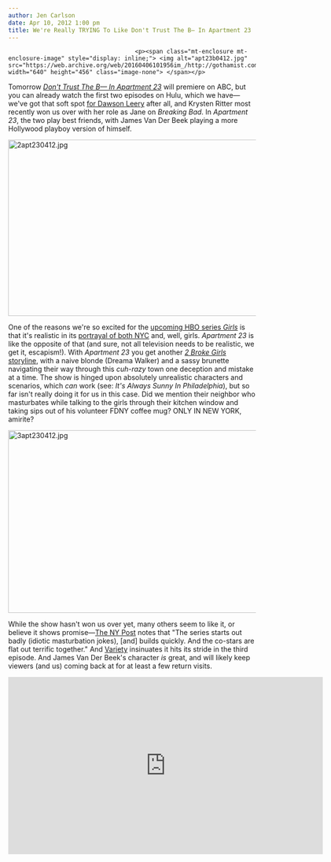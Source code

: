 ```yaml
---
author: Jen Carlson
date: Apr 10, 2012 1:00 pm
title: We're Really TRYING To Like Don't Trust The B— In Apartment 23
---
```


	
										<p><span class="mt-enclosure mt-enclosure-image" style="display: inline;"> <img alt="apt23b0412.jpg" src="https://web.archive.org/web/20160406101956im_/http://gothamist.com/attachments/arts_jen/apt23b0412.jpg" width="640" height="456" class="image-none"> </span></p>

<p>Tomorrow <a href="https://web.archive.org/web/20160406101956/http://beta.abc.go.com/shows/dont-trust-the-b-in-apt-23"></a><a href="https://web.archive.org/web/20160406101956/http://gothamist.com/2012/02/15/james_van_der_beek_plays_james_van.php"><em>Don&apos;t Trust The B&#x2014; In Apartment 23</em></a> will premiere on ABC, but you can already watch the first two episodes on Hulu, which we have&#x2014;we&apos;ve got that soft spot <a href="https://web.archive.org/web/20160406101956/http://gothamist.com/2012/04/04/lena_dunham_interview_1.php">for Dawson Leery</a> after all, and Krysten Ritter most recently won us over with her role as Jane on <em>Breaking Bad</em>. In <em>Apartment 23</em>, the two play best friends, with James Van Der Beek playing a more Hollywood playboy version of himself. </p>

<p><span class="mt-enclosure mt-enclosure-image" style="display: inline;"> <img alt="2apt230412.jpg" src="https://web.archive.org/web/20160406101956im_/http://gothamist.com/attachments/arts_jen/2apt230412.jpg" width="640" height="358" class="image-none"> </span></p>

<p>One of the reasons we&apos;re so excited for the <a href="https://web.archive.org/web/20160406101956/http://gothamist.com/tags/lenadunham">upcoming HBO series <em>Girls</em></a> is that it&apos;s realistic in its <a href="https://web.archive.org/web/20160406101956/http://gothamist.com/tags/nycasseenontv">portrayal of both NYC</a> and, well, girls. <em>Apartment 23</em> is like the opposite of that (and sure, not all television needs to be realistic, we get it, escapism!). With <em>Apartment 23</em> you get another <a href="https://web.archive.org/web/20160406101956/http://gothamist.com/2012/03/19/video_two_broke_girls.php"><em>2 Broke Girls</em> storyline</a>, with a naive blonde (Dreama Walker) and a sassy brunette navigating their way through this <em>cuh-razy</em> town one deception and mistake at a time. The show is hinged upon absolutely unrealistic characters and scenarios, which <em>can</em> work (see: <em>It&apos;s Always Sunny In Philadelphia</em>), but so far isn&apos;t really doing it for us in this case. Did we mention their neighbor who masturbates while talking to the girls through their kitchen window and taking sips out of his volunteer FDNY coffee mug? ONLY IN NEW YORK, amirite?</p>

<p><span class="mt-enclosure mt-enclosure-image" style="display: inline;"> <img alt="3apt230412.jpg" src="https://web.archive.org/web/20160406101956im_/http://gothamist.com/attachments/arts_jen/3apt230412.jpg" width="640" height="371" class="image-none"> </span></p>

<p>While the show hasn&apos;t won us over yet, many others seem to like it, or believe it shows promise&#x2014;<a href="https://web.archive.org/web/20160406101956/http://www.nypost.com/p/entertainment/tv/witchy_way_out_S4NEqOwnBKT7METHhjcM9M#ixzz1reOMheM7">The NY Post</a> notes that &quot;The series starts out badly (idiotic masturbation jokes), [and] builds quickly. And the co-stars are flat out terrific together.&quot; And <a href="https://web.archive.org/web/20160406101956/http://www.variety.com/review/VE1117947356">Variety</a> insinuates it hits its stride in the third episode. And James Van Der Beek&apos;s character <em>is</em> great, and will likely keep viewers (and us) coming back at for at least a few return visits. </p>

<p><iframe width="640" height="360" src="https://web.archive.org/web/20160406101956if_/http://www.youtube.com/embed/dn5AuENn6v8" frameborder="0" allowfullscreen></iframe></p>					
										
									
				